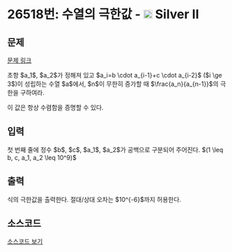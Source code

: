 # 26518번: 수열의 극한값 - <img src="https://static.solved.ac/tier_small/9.svg" style="height:20px" /> Silver II

<!-- performance -->

<!-- 문제 제출 후 깃허브에 푸시를 했을 때 제출한 코드의 성능이 입력될 공간입니다.-->

<!-- end -->

## 문제

[문제 링크](https://boj.kr/26518)

<p>초항 $a_1$, $a_2$가 정해져 있고 $a_i=b \cdot a_{i-1}+c \cdot a_{i-2}$ ($i \ge 3$)이 성립하는 수열 $a$에서, $n$이 무한히 증가할 때 $\frac{a_n}{a_{n-1}}$의 극한을 구하여라. </p>

<p>이 값은 항상 수렴함을 증명할 수 있다.</p>

## 입력

<p>첫 번째 줄에 정수 $b$, $c$, $a_1$, $a_2$가 공백으로 구분되어 주어진다. $(1 \leq b, c, a_1, a_2 \leq 10^9)$</p>

## 출력

<p>식의 극한값을 출력한다. 절대/상대 오차는 $10^{-6}$까지 허용한다.</p>

## 소스코드

[소스코드 보기](수열의%20극한값.cpp)